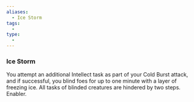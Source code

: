 ```yaml
---
aliases:
  - Ice Storm
tags:
  - 
type:
  - 
---
```

### Ice Storm

You attempt an additional Intellect task as part of your Cold Burst attack, and if successful, you blind foes for up to one minute with a layer of freezing ice. All tasks of blinded creatures are hindered by two steps. Enabler.